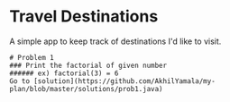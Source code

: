 # Travel Destinations

A simple app to keep track of destinations I'd like to visit.

```
# Problem 1
### Print the factorial of given number
###### ex) factorial(3) = 6
Go to [solution](https://github.com/AkhilYamala/my-plan/blob/master/solutions/prob1.java)
```